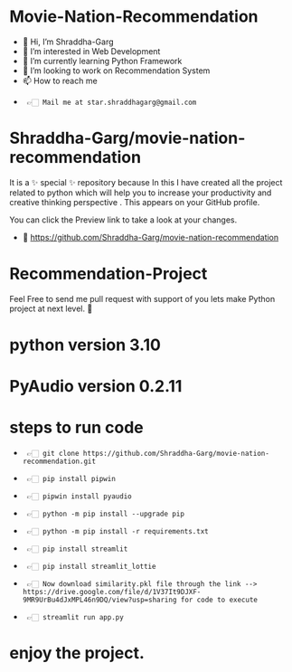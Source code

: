 # Movie-Nation-Recommendation
- 👋 Hi, I’m Shraddha-Garg
- 👀 I’m interested in Web Development  
- 🌱 I’m currently learning Python Framework
- 💞 I’m looking to work on Recommendation System
- 📫 How to reach me 
-      👉🏻 Mail me at star.shraddhagarg@gmail.com

# Shraddha-Garg/movie-nation-recommendation

It is a ✨ special ✨ repository because In this I have created all the project related to python which will help you to increase your productivity and creative thinking perspective . This appears on your GitHub profile.

You can click the Preview link to take a look at your changes.
- 📂 https://github.com/Shraddha-Garg/movie-nation-recommendation

# Recommendation-Project
Feel Free to send me pull request with support of you lets make Python project at next level. 🥰
# python version 3.10
# PyAudio version 0.2.11

# steps to run code
-      👉🏻 git clone https://github.com/Shraddha-Garg/movie-nation-recommendation.git
-      👉🏻 pip install pipwin
-      👉🏻 pipwin install pyaudio
-      👉🏻 python -m pip install --upgrade pip
-      👉🏻 python -m pip install -r requirements.txt
-      👉🏻 pip install streamlit
-      👉🏻 pip install streamlit_lottie
-      👉🏻 Now download similarity.pkl file through the link --> https://drive.google.com/file/d/1V37It9DJXF-9MR9UrBu4dJxMPL46n9DQ/view?usp=sharing for code to execute
-      👉🏻 streamlit run app.py

# enjoy the project.

